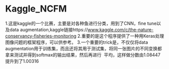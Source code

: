 # Kaggle_NCFM
1.这是kaggle的一个比赛，主要是对各种鱼进行分类，用到了CNN，fine tune以及data augmentation,kaggle链接https://www.kaggle.com/c/the-nature-conservancy-fisheries-monitoring
2.重要的是这个程序提供了一种用Keras处理图像问题的框架程序，可以供参考。
3.一个重要的trick是，不仅仅将data augmentation用于训练集，而且还将其用于测试集，将同一张图片的不同变换都拿来测试并得到softmax的输出结果，然后再进行
  平均，这样做分数由1.08447提升到了1.00316
